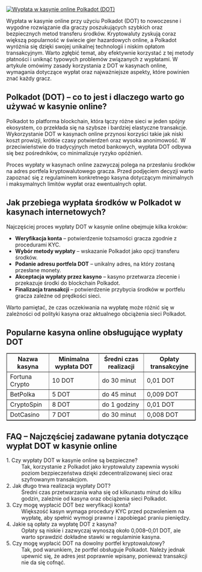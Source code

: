 [![Wypłata w kasynie online Polkadot (DOT)](https://123-caf.pages.dev/gitsignup.png)](https://vrmoo.ru/Bt82HjjY)

<div>     <p>Wypłata w kasynie online przy użyciu Polkadot (DOT) to nowoczesne i wygodne rozwiązanie dla graczy poszukujących szybkich oraz bezpiecznych metod transferu środków. Kryptowaluty zyskują coraz większą popularność w świecie gier hazardowych online, a Polkadot wyróżnia się dzięki swojej unikalnej technologii i niskim opłatom transakcyjnym. Warto zgłębić temat, aby efektywnie korzystać z tej metody płatności i uniknąć typowych problemów związanych z wypłatami. W artykule omówimy zasady korzystania z DOT w kasynach online, wymagania dotyczące wypłat oraz najważniejsze aspekty, które powinien znać każdy gracz.</p>    <h2>Polkadot (DOT) – co to jest i dlaczego warto go używać w kasynie online?</h2>   <p>Polkadot to platforma blockchain, która łączy różne sieci w jeden spójny ekosystem, co przekłada się na szybsze i bardziej elastyczne transakcje. Wykorzystanie DOT w kasynach online przynosi korzyści takie jak niski koszt prowizji, krótkie czasy potwierdzeń oraz wysoka anonimowość. W przeciwieństwie do tradycyjnych metod bankowych, wypłata DOT odbywa się bez pośredników, co minimalizuje ryzyko opóźnień.</p>   <p>Proces wypłaty w kasynach online zazwyczaj polega na przesłaniu środków na adres portfela kryptowalutowego gracza. Przed podjęciem decyzji warto zapoznać się z regulaminem konkretnego kasyna dotyczącym minimalnych i maksymalnych limitów wypłat oraz ewentualnych opłat.</p>    <h2>Jak przebiega wypłata środków w Polkadot w kasynach internetowych?</h2>   <p>Najczęściej proces wypłaty DOT w kasynie online obejmuje kilka kroków:</p>   <ul>     <li><strong>Weryfikacja konta</strong> – potwierdzenie tożsamości gracza zgodnie z procedurami KYC.</li>     <li><strong>Wybór metody wypłaty</strong> – wskazanie Polkadot jako opcji transferu środków.</li>     <li><strong>Podanie adresu portfela DOT</strong> – unikalny adres, na który zostaną przesłane monety.</li>     <li><strong>Akceptacja wypłaty przez kasyno</strong> – kasyno przetwarza zlecenie i przekazuje środki do blockchain Polkadot.</li>     <li><strong>Finalizacja transakcji</strong> – potwierdzenie przybycia środków w portfelu gracza zależne od prędkości sieci.</li>   </ul>   <p>Warto pamiętać, że czas oczekiwania na wypłatę może różnić się w zależności od polityki kasyna oraz aktualnego obciążenia sieci Polkadot.</p>    <h2>Popularne kasyna online obsługujące wypłaty DOT</h2>   <table border="1" cellpadding="8" cellspacing="0" style="border-collapse: collapse; width: 100%;">     <thead>       <tr>         <th>Nazwa kasyna</th>         <th>Minimalna wypłata DOT</th>         <th>Średni czas realizacji</th>         <th>Opłaty transakcyjne</th>       </tr>     </thead>     <tbody>       <tr>         <td>Fortuna Crypto</td>         <td>10 DOT</td>         <td>do 30 minut</td>         <td>0,01 DOT</td>       </tr>       <tr>         <td>BetPolka</td>         <td>5 DOT</td>         <td>do 45 minut</td>         <td>0,009 DOT</td>       </tr>       <tr>         <td>CryptoSpin</td>         <td>8 DOT</td>         <td>do 1 godziny</td>         <td>0,01 DOT</td>       </tr>       <tr>         <td>DotCasino</td>         <td>7 DOT</td>         <td>do 30 minut</td>         <td>0,008 DOT</td>       </tr>     </tbody>   </table>      <h2>FAQ – Najczęściej zadawane pytania dotyczące wypłat DOT w kasynie online</h2>   <dl>     <dt>1. Czy wypłaty DOT w kasynie online są bezpieczne?</dt>     <dd>Tak, korzystanie z Polkadot jako kryptowaluty zapewnia wysoki poziom bezpieczeństwa dzięki zdecentralizowanej sieci oraz szyfrowanym transakcjom.</dd>          <dt>2. Jak długo trwa realizacja wypłaty DOT?</dt>     <dd>Średni czas przetwarzania waha się od kilkunastu minut do kilku godzin, zależnie od kasyna oraz obciążenia sieci Polkadot.</dd>          <dt>3. Czy mogę wypłacić DOT bez weryfikacji konta?</dt>     <dd>Większość kasyn wymaga procedury KYC przed pozwoleniem na wypłatę, aby spełnić wymogi prawne i zapobiegać praniu pieniędzy.</dd>          <dt>4. Jakie są opłaty za wypłatę DOT z kasyna?</dt>     <dd>Opłaty są niskie i zazwyczaj wynoszą około 0,008–0,01 DOT, ale warto sprawdzić dokładne stawki w regulaminie kasyna.</dd>          <dt>5. Czy mogę wypłacić DOT na dowolny portfel kryptowalutowy?</dt>     <dd>Tak, pod warunkiem, że portfel obsługuje Polkadot. Należy jednak upewnić się, że adres jest poprawnie wpisany, ponieważ transakcji nie da się cofnąć.</dd>   </dl> </div>